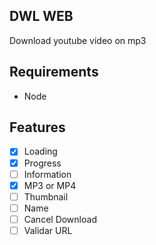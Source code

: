 ## DWL WEB

Download youtube video on mp3

## Requirements

- Node

## Features

- [x] Loading
- [x] Progress
- [ ] Information
- [x] MP3 or MP4
- [ ] Thumbnail
- [ ] Name
- [ ] Cancel Download
- [ ] Validar URL
